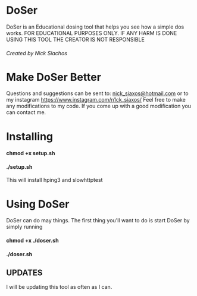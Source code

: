 # DoSer
DoSer is an Educational dosing tool that helps you see how a simple dos works.
FOR EDUCATIONAL PURPOSES ONLY. IF ANY HARM IS DONE USING THIS TOOL THE CREATOR IS NOT RESPONSIBLE
###### Created by Nick Siachos

# Make DoSer Better

Questions and suggestions can be sent to: nick_siaxos@hotmail.com or to my instagram https://www.instagram.com/n1ck_siaxos/
Feel free to make any modifications to my code. If you come up with a good modification you can contact me.

# Installing

#### chmod +x setup.sh
#### ./setup.sh
This will install hping3 and slowhttptest

# Using DoSer

DoSer can do may things. The first thing you'll want to do is start DoSer by simply running 
#### chmod +x ./doser.sh
#### ./doser.sh

## UPDATES
I will be updating this tool as often as I can.
